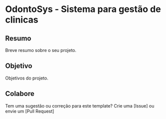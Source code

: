 # OdontoSys - Sistema para gestão de clinicas

## Resumo

Breve resumo sobre o seu projeto.



## Objetivo

Objetivos do projeto.

## Colabore

Tem uma sugestão ou correção para este template? Crie uma [Issue] ou envie um [Pull Request]